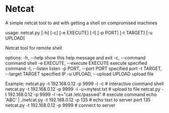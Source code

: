 # Netcat
 A simple netcat tool to aid with getting a shell on compromised machines
 

usage: netcat.py [-h] [-c] [-e EXECUTE] [-l] [-p PORT] [-t TARGET] [-u UPLOAD]

Netcat tool for remote shell

options:
  -h, --help            show this help message and exit
  -c, --command         command shell
  -e EXECUTE, --execute EXECUTE
                        execute specified command
  -l, --listen          listen
  -p PORT, --port PORT  specified port
  -t TARGET, --target TARGET
                        specified IP
  -u UPLOAD, --upload UPLOAD
                        upload file

Example:
        netcat.py -t 192.168.0.12 -p 9999 -l -c # interactive command shell
        netcat.py -t 192.168.0.12 -p 9999 -l -u=mytest.txt # upload to file
        netcat.py -t 192.168.0.12 -p 9999 -l -e="cat /etc/passwd" # execute command
        echo 'ABC' | ./netcat.py -t 192.168.0.12 -p 135 # echo text to server port 135
        netcat.py -t 192.168.0.12 -p 9999 # connect to server

